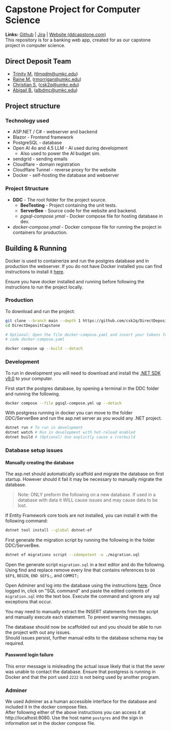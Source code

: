 # Capstone Project for Computer Science
**Links:** [Github](https://github.com/csk2q/Capstone/) | [Jira](https://directdepositcapstone.atlassian.net/jira/software/projects/DDC/boards/1?selectedIssue=DDC-3) | [Website (ddcapstone.com)](https://ddcapstone.com)   
This repository is for a banking web app, created for as our capstone project in computer science.

## Direct Deposit Team
- [Trinity M.](https://github.com/kirselandise) (tlmqdm@umkc.edu)
- [Raine M.](https://github.com/RMorrigan) (rmorrigan@umkc.edu)
- [Christian S.](https://github.com/csk2q) (csk2q@umkc.edu)
- [Abigail B.](https://github.com/abotts-umkc) (albdmc@umkc.edu)

## Project structure

### Technology used
- ASP.NET / C# - webserver and backend
- Blazor - Frontend framework
- PostgreSQL - database
- Open AI 4o and 4.5 LLM - AI used during development
  - Also used to power the AI budget sim.
- sendgrid - sending emails
- Cloudflare - domain registration
- Cloudflare Tunnel - reverse proxy for the website
- Docker - self-hosting the database and webserver

### Project Structure
- **DDC** - The root folder for the project source.
  - **BeeTesting** - Project containing the unit tests.
  - **ServerBee** - Source code for the website and backend.
  - *pgsql-compose.ymal* - Docker compose file for hosting database in dev.
- *docker-compose.ymal* - Docker compose file for running the project in containers for production.

## Building & Running
Docker is used to containerize and run the postgres database and in production the webserver.
If you do not have Docker installed you can find instructions to install it [here](https://docs.docker.com/get-started/get-docker/).  

Ensure you have docker installed and running before following the instructions to run the project locally.


### Production

To download and run the project:

```sh
git clone --branch main --depth 1 https://github.com/csk2q/DirectDepositCapstone.git
cd DirectDepositCapstone

# Optional: Open the file docker-compose.yaml and insert your tokens for OpenAI, sendgrid, and Cloudflare Tunnel.
# code docker-compose.yaml

docker compose up --build --detach 
```

### Development

To run in development you will need to download and install the [.NET SDK v9.0](https://dotnet.microsoft.com/en-us/download/dotnet/9.0) to your computer.

First start the postgres database, by opening a terminal in the DDC folder and running the following.
```sh
docker compose --file pgsql-compose.yml up --detach
```
With postgress running in docker you can move to the folder DDC/ServerBee and run the asp.net server as you would any .NET project.
```sh
dotnet run # To run in development
dotnet watch # Run in development with hot-reload enabled
dotnet build # (Optional) Use explictly cause a (re)build
```

### Database setup issues

#### Manually creating the database

The asp.net should automatically scaffold and migrate the database on first startup. However should it fail it may be necessary to manually migrate the database.

> Note: ONLY preform the following on a new database. If used in a database with data it WILL cause issues and may cause data to be lost.

If Entity Framework core tools are not installed, you can install it with the following command:
```sh 
dotnet tool install --global dotnet-ef
```
First generate the migration script by running the following in the folder DDC/ServerBee.
```sh
dotnet ef migrations script --idempotent -o ./migration.sql
```
Open the generate script `migration.sql` in a text editor and do the following.   
Using find and replace remove every line that contains references to `DO $EF$`, `BEGIN`, `END $EF$;`, and `COMMIT;`   

Open Adminer and log into the database using the instructions [here](#Adminer).
Once logged in, click on "SQL command" and paste the edited contents of `migration.sql` into the text box. Execute the command and ignore any sql exceptions that occur.

You may need to manually extract the INSERT statements from the script and manually execute each statement. To prevent warning messages.

The database should now be scaffolded out and you should be able to run the project with out any issues.   
Should issues persist, further manual edits to the database schema may be required.

#### Password login failure
This error message is misleading the actual issue likely that is that the sever was unable to contact the database. Ensure that postgress is running in Docker and that the port used `2222` is not being used by another program.



### Adminer

We used Adminer as a human accessible interface for the database and included it in the docker compose files.   
After following either of the above instructions you can access it at http://localhost:8080.
Use the host name `postgres` and the sign in information set in the docker compose file.


